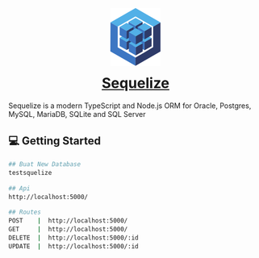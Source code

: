 <p align="center"><img src="logo.svg" width="100" alt="Sequelize logo" /></p>
<h1 align="center" style="margin-top: 0;"><a href="https://sequelize.org">Sequelize</a></h1>
Sequelize is a modern TypeScript and Node.js ORM for Oracle, Postgres, MySQL, MariaDB, SQLite and SQL Server

## :computer: Getting Started

```bash
## Buat New Database
testsquelize
```

```bash
## Api
http://localhost:5000/
```

```bash
## Routes
POST    |  http://localhost:5000/
GET     |  http://localhost:5000/
DELETE  |  http://localhost:5000/:id
UPDATE  |  http://localhost:5000/:id
```
